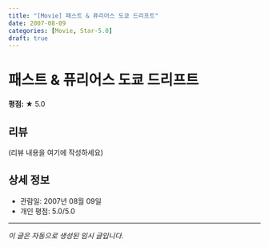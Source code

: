 ```yaml
---
title: "[Movie] 패스트 & 퓨리어스 도쿄 드리프트"
date: 2007-08-09
categories: [Movie, Star-5.0]
draft: true
---
```


# 패스트 & 퓨리어스 도쿄 드리프트

**평점:** ★ 5.0

## 리뷰

(리뷰 내용을 여기에 작성하세요)

## 상세 정보

- 관람일: 2007년 08월 09일
- 개인 평점: 5.0/5.0

---

*이 글은 자동으로 생성된 임시 글입니다.*
